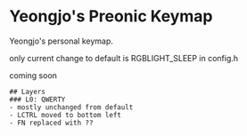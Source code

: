 # Yeongjo's Preonic Keymap
Yeongjo's personal keymap. 

only current change to default is RGBLIGHT_SLEEP in config.h

coming soon
```
## Layers
### L0: QWERTY
- mostly unchanged from default
- LCTRL moved to bottom left
- FN replaced with ??
```
